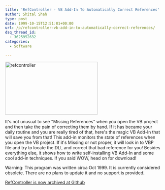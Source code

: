 ```yaml
---
title: 'RefController - VB Add-In To Automatically Correct References'
author: Shital Shah
type: post
date: 1999-10-15T12:51:01+00:00
url: /p/refcontroller-vb-add-in-to-automatically-correct-references/
dsq_thread_id:
  - 3625952632
categories:
  - Software

---
```

[<img src="/images/posts/2004/12/refcontroller-300x172.jpg" alt="refcontroller" width="300" height="172" class="alignleft size-medium wp-image-899" srcset="http://shitalshah.com/ShitalShahWP/wp-content/uploads/2004/12/refcontroller-300x172.jpg 300w, http://shitalshah.com/ShitalShahWP/wp-content/uploads/2004/12/refcontroller.jpg 469w" sizes="(max-width: 300px) 100vw, 300px" />][1]
  
It's not unusual to see "Missing References" when you open the VB project and then take the pain of correcting them by hand. If it has became your daily routine and you are really tired of that, here's the magic VB Add-In that will save you from that! This add-in monitors the state of references when you open the VB project. If it's Missing or not proper, it will look in to VBP file and try to locate the DLL and correct that bad reference for you! Besides everything else, it shows how to write self-installing VB Add-In and some cool add-in techniques. If you said WOW, head on for download! 

<p class="obsolete">
  Warning: This program was written circa Oct 1999. It is currently considered obsolete. There are no plans to update it and no support is provided.
</p>

[RefController is now archived at Github][2]

<div class="github-widget" data-repo="sytelus/RefController">
</div>

 [1]: /images/posts/2004/12/refcontroller.jpg
 [2]: https://github.com/sytelus/RefController
